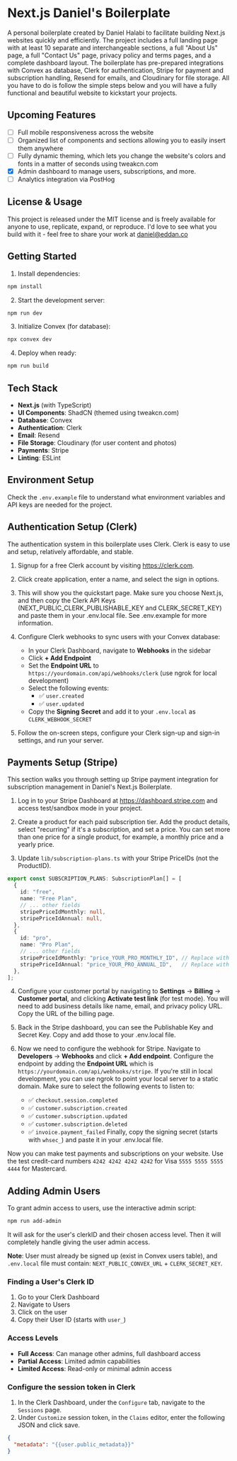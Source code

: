 # Next.js Daniel's Boilerplate

A personal boilerplate created by Daniel Halabi to facilitate building Next.js websites quickly and efficiently. The project includes a full landing page with at least 10 separate and interchangeable sections, a full "About Us" page, a full "Contact Us" page, privacy policy and terms pages, and a complete dashboard layout. The boilerplate has pre-prepared integrations with Convex as database, Clerk for authentication, Stripe for payment and subscription handling, Resend for emails, and Cloudinary for file storage. All you have to do is follow the simple steps below and you will have a fully functional and beautiful website to kickstart your projects.

## Upcoming Features
- [ ] Full mobile responsiveness across the website
- [ ] Organized list of components and sections allowing you to easily insert them anywhere
- [ ] Fully dynamic theming, which lets you change the website's colors and fonts in a matter of seconds using tweakcn.com
- [x] Admin dashboard to manage users, subscriptions, and more.
- [ ] Analytics integration via PostHog

## License & Usage

This project is released under the MIT license and is freely available for anyone to use, replicate, expand, or reproduce. I'd love to see what you build with it - feel free to share your work at daniel@eddan.co

## Getting Started

1. Install dependencies:
```bash
npm install
```

2. Start the development server:
```bash
npm run dev
```

3. Initialize Convex (for database):
```bash
npx convex dev
```

4. Deploy when ready:
```bash
npm run build
```

## Tech Stack

- **Next.js** (with TypeScript)
- **UI Components**: ShadCN (themed using tweakcn.com)
- **Database**: Convex
- **Authentication**: Clerk
- **Email**: Resend
- **File Storage**: Cloudinary (for user content and photos)
- **Payments**: Stripe
- **Linting**: ESLint

## Environment Setup

Check the `.env.example` file to understand what environment variables and API keys are needed for the project.

## Authentication Setup (Clerk)

The authentication system in this boilerplate uses Clerk. Clerk is easy to use and setup, relatively affordable, and stable. 

1. Signup for a free Clerk account by visiting https://clerk.com.

2. Click create application, enter a name, and select the sign in options.

3. This will show you the quickstart page. Make sure you choose Next.js, and then copy the Clerk API Keys (NEXT_PUBLIC_CLERK_PUBLISHABLE_KEY and CLERK_SECRET_KEY) and paste them in your .env.local file. See .env.example for more information.

4. Configure Clerk webhooks to sync users with your Convex database:
   - In your Clerk Dashboard, navigate to **Webhooks** in the sidebar
   - Click **+ Add Endpoint**
   - Set the **Endpoint URL** to `https://yourdomain.com/api/webhooks/clerk` (use ngrok for local development)
   - Select the following events:
     - ✅ `user.created`
     - ✅ `user.updated`
   - Copy the **Signing Secret** and add it to your `.env.local` as `CLERK_WEBHOOK_SECRET`

5. Follow the on-screen steps, configure your Clerk sign-up and sign-in settings, and run your server.

## Payments Setup (Stripe)

This section walks you through setting up Stripe payment integration for subscription management in Daniel's Next.js Boilerplate.

1. Log in to your Stripe Dashboard at https://dashboard.stripe.com and access test/sandbox mode in your project.

2. Create a product for each paid subscription tier. Add the product details, select "recurring" if it's a subscription, and set a price. You can set more than one price for a single product, for example, a monthly price and a yearly price.

3. Update `lib/subscription-plans.ts` with your Stripe PriceIDs (not the ProductID). 
```typescript
export const SUBSCRIPTION_PLANS: SubscriptionPlan[] = [
  {
    id: "free",
    name: "Free Plan",
    // ... other fields
    stripePriceIdMonthly: null,
    stripePriceIdAnnual: null,
  },
  {
    id: "pro",
    name: "Pro Plan",
    // ... other fields
    stripePriceIdMonthly: "price_YOUR_PRO_MONTHLY_ID", // Replace with your Price ID
    stripePriceIdAnnual: "price_YOUR_PRO_ANNUAL_ID",   // Replace with your Price ID
  },
];
```

4. Configure your customer portal by navigating to **Settings** → **Billing** → **Customer portal**, and clicking **Activate test link** (for test mode). You will need to add business details like name, email, and privacy policy URL. Copy the URL of the billing page.

5. Back in the Stripe dashboard, you can see the Publishable Key and Secret Key. Copy and add those to your .env.local file. 

6. Now we need to configure the webhook for Stripe. Navigate to **Developers** → **Webhooks** and click **+ Add endpoint**. Configure the endpoint by adding the **Endpoint URL** which is `https://yourdomain.com/api/webhooks/stripe`. If you're still in local development, you can use ngrok to point your local server to a static domain. Make sure to select the following events to listen to:
   - ✅ `checkout.session.completed`
   - ✅ `customer.subscription.created`
   - ✅ `customer.subscription.updated`
   - ✅ `customer.subscription.deleted`
   - ✅ `invoice.payment_failed`
Finally, copy the signing secret (starts with `whsec_`) and paste it in your .env.local file. 

Now you can make test payments and subscriptions on your website. Use the test credit-card numbers `4242 4242 4242 4242` for Visa `5555 5555 5555 4444` for Mastercard.

## Adding Admin Users

To grant admin access to users, use the interactive admin script:

```bash
npm run add-admin
```

It will ask for the user's clerkID and their chosen access level. Then it will completely handle giving the user admin access.

**Note**: User must already be signed up (exist in Convex users table), and `.env.local` file must contain: `NEXT_PUBLIC_CONVEX_URL` + `CLERK_SECRET_KEY`.

### Finding a User's Clerk ID

1. Go to your Clerk Dashboard
2. Navigate to Users
3. Click on the user
4. Copy their User ID (starts with `user_`)

### Access Levels

- **Full Access**: Can manage other admins, full dashboard access
- **Partial Access**: Limited admin capabilities
- **Limited Access**: Read-only or minimal admin access

### Configure the session token in Clerk

1. In the Clerk Dashboard, under the `Configure` tab, navigate to the `Sessions` page.
2. Under `Customize` session token, in the `Claims` editor, enter the following JSON and click save.
``` json
{
  "metadata": "{{user.public_metadata}}"
}
```